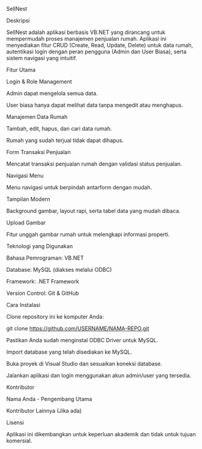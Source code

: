 SellNest

Deskripsi

SellNest adalah aplikasi berbasis VB.NET yang dirancang untuk mempermudah proses manajemen penjualan rumah. Aplikasi ini menyediakan fitur CRUD (Create, Read, Update, Delete) untuk data rumah, autentikasi login dengan peran pengguna (Admin dan User Biasa), serta sistem navigasi yang intuitif.

Fitur Utama

Login & Role Management

Admin dapat mengelola semua data.

User biasa hanya dapat melihat data tanpa mengedit atau menghapus.

Manajemen Data Rumah

Tambah, edit, hapus, dan cari data rumah.

Rumah yang sudah terjual tidak dapat dihapus.

Form Transaksi Penjualan

Mencatat transaksi penjualan rumah dengan validasi status penjualan.

Navigasi Menu

Menu navigasi untuk berpindah antarform dengan mudah.

Tampilan Modern

Background gambar, layout rapi, serta tabel data yang mudah dibaca.

Upload Gambar

Fitur unggah gambar rumah untuk melengkapi informasi properti.

Teknologi yang Digunakan

Bahasa Pemrograman: VB.NET

Database: MySQL (diakses melalui ODBC)

Framework: .NET Framework

Version Control: Git & GitHub

Cara Instalasi

Clone repository ini ke komputer Anda:

git clone https://github.com/USERNAME/NAMA-REPO.git

Pastikan Anda sudah menginstal ODBC Driver untuk MySQL.

Import database yang telah disediakan ke MySQL.

Buka proyek di Visual Studio dan sesuaikan koneksi database.

Jalankan aplikasi dan login menggunakan akun admin/user yang tersedia.

Kontributor

Nama Anda - Pengembang Utama

Kontributor Lainnya (Jika ada)

Lisensi

Aplikasi ini dikembangkan untuk keperluan akademik dan tidak untuk tujuan komersial.

